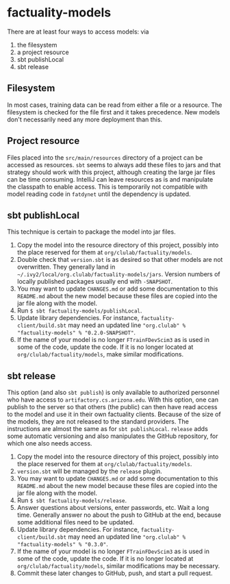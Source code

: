 # factuality-models

There are at least four ways to access models: via

1. the filesystem
1. a project resource
1. sbt publishLocal
1. sbt release

## Filesystem

In most cases, training data can be read from either a file or a resource.  The filesystem is checked for the file
first and it takes precedence.  New models don't necessarily need any more deployment than this.

## Project resource

Files placed into the `src/main/resources` directory of a project can be accessed as resources.  `sbt` seems to always
add these files to jars and that strategy should work with this project, although creating the large jar files can be time
consuming.  IntelliJ can leave resources as is and manipulate the classpath to enable access.  This is temporarily
not compatible with model reading code in `fatdynet` until the dependency is updated.

## sbt publishLocal

This technique is certain to package the model into jar files.  

1. Copy the model into the resource directory of this project, possibly into the place reserved for them at
`org/clulab/factuality/models`.
1. Double check that `version.sbt` is as desired so that other models are not overwritten.  They generally land in
`~/.ivy2/local/org.clulab/factuality-models/jars`.  Version numbers of locally published packages usually end with
`-SNAPSHOT`.
1. You may want to update `CHANGES.md` or add some documentation to this `README.md` about the new model because
these files are copied into the jar file along with the model.
1. Run `$ sbt factuality-models/publishLocal`.
1. Update library dependencies.  For instance, `factuality-client/build.sbt` may need an updated line
`"org.clulab" % "factuality-models" % "0.2.0-SNAPSHOT"`.
1. If the name of your model is no longer `FTrainFDevScim3` as is used in some of the code, update the code.
If it is no longer located at `org/clulab/factuality/models`, make similar modifications.

## sbt release

This option (and also `sbt publish`) is only available to authorized personnel who have access to
`artifactory.cs.arizona.edu`.  With this option, one can publish to the server so that others (the public)
can then have read access to the model and use it in their own factuality clients.  Because of the size
of the models, they are not released to the standard providers.  The instructions are almost the same as
for `sbt publishLocal`.  `release` adds some automatic versioning and also manipulates the GitHub repository,
for which one also needs access.

1. Copy the model into the resource directory of this project, possibly into the place reserved for them at
`org/clulab/factuality/models`.
1. `version.sbt` will be managed by the `release` plugin.
1. You may want to update `CHANGES.md` or add some documentation to this `README.md` about the new model because
these files are copied into the jar file along with the model.
1. Run `$ sbt factuality-models/release`.
1. Answer questions about versions, enter passwords, etc.  Wait a long time.  Generally answer no about
the push to GitHub at the end, because some additional files need to be updated.
1. Update library dependencies.  For instance, `factuality-client/build.sbt` may need an updated line
`"org.clulab" % "factuality-models" % "0.3.0"`.
1. If the name of your model is no longer `FTrainFDevScim3` as is used in some of the code, update the code.
If it is no longer located at `org/clulab/factuality/models`, similar modifications may be necessary.
1. Commit these later changes to GitHub, push, and start a pull request.
